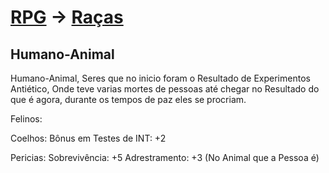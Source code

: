 # [RPG](../../RPG.md) -> [Raças](../Ra%C3%A7as.md)

## Humano-Animal

Humano-Animal, Seres que no inicio foram o Resultado de Experimentos Antiético, Onde teve varias mortes de pessoas até chegar no Resultado do que é agora, durante os tempos de paz eles se procriam.

Felinos:

Coelhos:
Bônus em Testes de INT: +2

Pericias:
Sobrevivência: +5
Adrestramento: +3 (No Animal que a Pessoa é)
